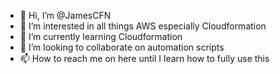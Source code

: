- 👋 Hi, I’m @JamesCFN
- 👀 I’m interested in all things AWS especially Cloudformation
- 🌱 I’m currently learning Cloudformation
- 💞️ I’m looking to collaborate on automation scripts
- 📫 How to reach me on here until I learn how to fully use this

<!---
JamesCFN/JamesCFN is a ✨ special ✨ repository because its `README.md` (this file) appears on your GitHub profile.
You can click the Preview link to take a look at your changes.
--->
